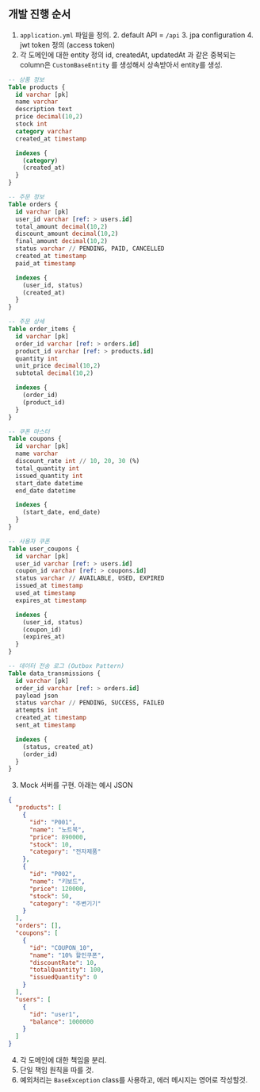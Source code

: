 ## 개발 진행 순서
1. `application.yml` 파일을 정의.
    2. default API = `/api`
    3. jpa configuration
    4. jwt token 정의 (access token)
2. 각 도메인에 대한 entity 정의 id, createdAt, updatedAt 과 같은 중복되는 column은 `CustomBaseEntity` 를 생성해서 상속받아서 entity를 생성.
```sql
-- 상품 정보
Table products {
  id varchar [pk]
  name varchar
  description text
  price decimal(10,2)
  stock int
  category varchar
  created_at timestamp

  indexes {
    (category)
    (created_at)
  }
}

-- 주문 정보
Table orders {
  id varchar [pk]
  user_id varchar [ref: > users.id]
  total_amount decimal(10,2)
  discount_amount decimal(10,2)
  final_amount decimal(10,2)
  status varchar // PENDING, PAID, CANCELLED
  created_at timestamp
  paid_at timestamp

  indexes {
    (user_id, status)
    (created_at)
  }
}

-- 주문 상세
Table order_items {
  id varchar [pk]
  order_id varchar [ref: > orders.id]
  product_id varchar [ref: > products.id]
  quantity int
  unit_price decimal(10,2)
  subtotal decimal(10,2)

  indexes {
    (order_id)
    (product_id)
  }
}

-- 쿠폰 마스터
Table coupons {
  id varchar [pk]
  name varchar
  discount_rate int // 10, 20, 30 (%)
  total_quantity int
  issued_quantity int
  start_date datetime
  end_date datetime

  indexes {
    (start_date, end_date)
  }
}

-- 사용자 쿠폰
Table user_coupons {
  id varchar [pk]
  user_id varchar [ref: > users.id]
  coupon_id varchar [ref: > coupons.id]
  status varchar // AVAILABLE, USED, EXPIRED
  issued_at timestamp
  used_at timestamp
  expires_at timestamp

  indexes {
    (user_id, status)
    (coupon_id)
    (expires_at)
  }
}

-- 데이터 전송 로그 (Outbox Pattern)
Table data_transmissions {
  id varchar [pk]
  order_id varchar [ref: > orders.id]
  payload json
  status varchar // PENDING, SUCCESS, FAILED
  attempts int
  created_at timestamp
  sent_at timestamp

  indexes {
    (status, created_at)
    (order_id)
  }
} 
```
3. Mock 서버를 구현. 아래는 예시 JSON
```json
{
  "products": [
    {
      "id": "P001",
      "name": "노트북",
      "price": 890000,
      "stock": 10,
      "category": "전자제품"
    },
    {
      "id": "P002",
      "name": "키보드",
      "price": 120000,
      "stock": 50,
      "category": "주변기기"
    }
  ],
  "orders": [],
  "coupons": [
    {
      "id": "COUPON_10",
      "name": "10% 할인쿠폰",
      "discountRate": 10,
      "totalQuantity": 100,
      "issuedQuantity": 0
    }
  ],
  "users": [
    {
      "id": "user1",
      "balance": 1000000
    }
  ]
}
```
4. 각 도메인에 대한 책임을 분리.
5. 단일 책임 원칙을 따를 것.
6. 예외처리는 `BaseException` class를 사용하고, 에러 메시지는 영어로 작성할것.